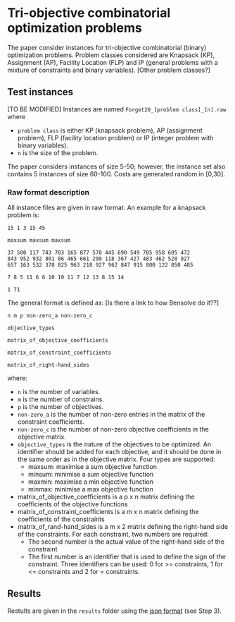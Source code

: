 # Tri-objective combinatorial optimization problems

The paper consider instances for tri-objective combinatorial (binary) optimization
problems. Problem classes considered are Knapsack (KP), Assignment (AP), Facility Location (FLP)
and IP (general problems with a mixture of constraints and binary variables). [Other problem classes?]


## Test instances

[TO BE MODIFIED] Instances are named `Forget20_[problem class]_[n].raw` where 

   - `problem class` is either KP (knapsack problem), AP (assignment problem), FLP (facility
   location problem) or IP (integer problem with binary variables).
   - `n` is the size of the problem. 
   
The paper considers instances of size 5-50; however, the instance set also contains 5
instances of size 60-100. Costs are generated random in [0,30].




### Raw format description 

All instance files are given in raw format. An example for a knapsack problem is:

```
15 1 3 15 45

maxsum maxsum maxsum 

37 500 117 743 703 165 877 570 445 690 549 705 958 605 472 
843 952 932 801 86 465 661 299 118 367 427 483 462 528 927 
657 163 532 378 825 963 218 927 962 847 915 800 122 850 485 

7 8 5 11 6 6 10 10 11 7 12 13 8 15 14 

1 71
```

The general format is defined as: [Is there a link to how Bensolve do it??]

```
n m p non-zero_a non-zero_c

objective_types

matrix_of_objective_coefficients

matrix_of_constraint_coefficients

matrix_of_right-hand_sides
```

where:

   - `n` is the number of variables.
   - `m` is the number of constrains.
   - `p` is the number of objectives.
   - `non-zero_a` is the number of non-zero entries in the matrix of the constraint coefficients.
   - `non-zero_c` is the number of non-zero objective coefficients in the objective matrix.
   - `objective_types` is the nature of the objectives to be optimized. An identifier should be 
   added for each objective, and it should be done in the same order as in the objective matrix. 
   Four types are supported:
      	* maxsum: maximise a sum objective function
      	* minsum: minimise a sum objective function
      	* maxmin: maximise a min objective function
      	* minmax: minimise a max objective function
   - matrix_of_objective_coefficients is a p x n matrix defining the coefficients of the objective functions
   - matrix_of_constraint_coefficients is a m x n matrix defining the coefficients of the constraints
   - matrix_of_rand-hand_sides is a m x 2 matrix defining the right-hand side of the constraints. 
   For each constraint, two numbers are required:
      * The second number is the actual value of the right-hand side of the constraint
      * The first number is an identifier that is used to define the sign of the constraint. 
      Three identifiers can be used: 0 for >= constraints, 1 for <= constraints and 2 for = constraints.


## Results

Restults are given in the `results` folder using the [json
format](https://github.com/MCDMSociety/MOrepo/blob/master/contribute.md) (see Step 3). 




